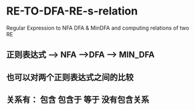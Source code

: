 # RE-TO-DFA-RE-s-relation
Regular Expression to NFA  DFA &amp; MinDFA  and computing relations of two RE

## 正则表达式 --> NFA -->DFA --> MIN_DFA
## 也可以对两个正则表达式之间的比较
## 关系有： 包含 包含于 等于 没有包含关系
